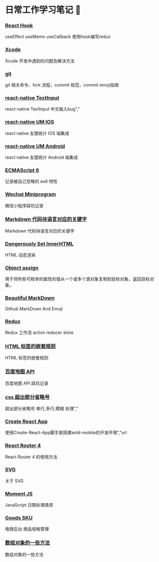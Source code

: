 # 日常工作学习笔记 📒

### [React Hook](https://github.com/fightingljm/myblog/blob/master/blogs/reactHook.md)
useEffect useMemo useCallback 使用hook编写redux

### [Xcode](https://github.com/fightingljm/myblog/blob/master/blogs/xcode.md)
Xcode 开发中遇到的问题及解决方法

### [git](https://github.com/fightingljm/myblog/blob/master/blogs/git.md)
git 相关命令、fork 流程，commit 规范，commit emoji指南

### [react-native TextInput](https://github.com/fightingljm/myblog/blob/master/blogs/rnTextInputbug.md)
react-native TextInput 中文输入bug","

### [react-native UM IOS](https://github.com/fightingljm/myblog/blob/master/blogs/umRnIos.md)
react native 友盟统计 IOS 端集成

### [react-native UM Android](https://github.com/fightingljm/myblog/blob/master/blogs/umRnAndroid.md)
react native 友盟统计 Android 端集成

### [ECMAScript 6](https://github.com/fightingljm/myblog/blob/master/blogs/es6.md)
记录被自己忽略的 es6 特性

### [Wechat Miniprogram](https://github.com/fightingljm/myblog/blob/master/blogs/wechatMiniprogram.md)
微信小程序踩坑记录

### [Markdown 代码块语言对应的关键字](https://github.com/fightingljm/myblog/blob/master/blogs/markdown.md)
Markdown 代码块语言对应的关键字

### [Dangerously Set InnerHTML](https://github.com/fightingljm/myblog/blob/master/blogs/dangerouslySetInnerHTML.md)
HTML 动态渲染

### [Object assign](https://github.com/fightingljm/myblog/blob/master/blogs/objectAssign.md)
用于将所有可枚举的属性的值从一个或多个源对象复制到目标对象，返回目标对象。

### [Beautiful MarkDown](https://github.com/fightingljm/myblog/blob/master/blogs/beautifulMd.md)
Github MarkDown And Emoji

### [Redux](https://github.com/fightingljm/myblog/blob/master/blogs/redux.md)
Redux 工作流 action reducer store

### [HTML 标签的嵌套规则](https://github.com/fightingljm/myblog/blob/master/blogs/htmlTag.md)
HTML 标签的嵌套规则

### [百度地图 API](https://github.com/fightingljm/myblog/blob/master/blogs/baiduMapApi.md)
百度地图 API 踩坑记录

### [css 超出部分省略号](https://github.com/fightingljm/myblog/blob/master/blogs/textOverflowEllipsis.md)
超出部分省略号 单行,多行,模糊 处理","

### [Create React App](https://github.com/fightingljm/myblog/blob/master/blogs/createReactApp.md)
使用Create-React-App脚手架搭建antd-mobile的开发环境","url

### [React Router 4](https://github.com/fightingljm/myblog/blob/master/blogs/reactRouter4.md)
React Router 4 的使用方法

### [SVG](https://github.com/fightingljm/myblog/blob/master/blogs/svg.md)
关于 SVG

### [Moment JS](https://github.com/fightingljm/myblog/blob/master/blogs/momentjs.md)
JavaScript 日期处理类库

### [Goods SKU](https://github.com/fightingljm/myblog/blob/master/blogs/goodsSku.md)
电商后台 商品规格管理

### [数组对象的一些方法](https://github.com/fightingljm/myblog/blob/master/blogs/arrayObject.md)
数组对象的一些方法